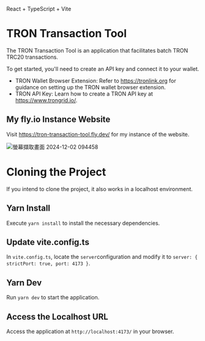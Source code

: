 React + TypeScript + Vite

# TRON Transaction Tool
The TRON Transaction Tool is an application that facilitates batch TRON TRC20 transactions.

To get started, you'll need to create an API key and connect it to your wallet.

- TRON Wallet Browser Extension: Refer to https://tronlink.org for guidance on setting up the TRON wallet browser extension.
- TRON API Key: Learn how to create a TRON API key at https://www.trongrid.io/.
 
## My fly.io Instance Website
Visit https://tron-transaction-tool.fly.dev/ for my instance of the website.

![螢幕擷取畫面 2024-12-02 094458](https://github.com/user-attachments/assets/bf055d42-a47f-4c71-a353-58217d855359)

# Cloning the Project
If you intend to clone the project, it also works in a localhost environment.

## Yarn Install
Execute `yarn install` to install the necessary dependencies.

## Update vite.config.ts
In `vite.config.ts`, locate the `server`configuration and modify it to `server: { strictPort: true, port: 4173 }`.

## Yarn Dev
Run `yarn dev` to start the application.

## Access the Localhost URL
Access the application at `http://localhost:4173/` in your browser.
